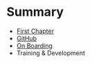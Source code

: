 # Summary

* [First Chapter](chapter1.md)
* [GitHub](issue-queue.md)
* [On Boarding](README.md)
* Training & Development

